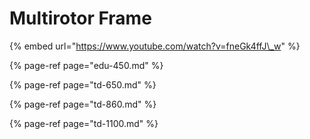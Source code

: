 # Multirotor Frame

{% embed url="https://www.youtube.com/watch?v=fneGk4ffJ\_w" %}

{% page-ref page="edu-450.md" %}

{% page-ref page="td-650.md" %}

{% page-ref page="td-860.md" %}

{% page-ref page="td-1100.md" %}



